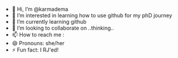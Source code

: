 - 👋 Hi, I’m @karmadema
- 👀 I’m interested in learning how to use github for my phD journey
- 🌱 I’m currently learning github 
- 💞️ I’m looking to collaborate on ..thinking.. 
- 📫 How to reach me : 
- 😄 Pronouns: she/her 
- ⚡ Fun fact: I RJ'ed! 

<!---
karmadema/karmadema is a ✨ special ✨ repository because its `README.md` (this file) appears on your GitHub profile.
You can click the Preview link to take a look at your changes.
--->
